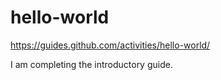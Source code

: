 # hello-world
https://guides.github.com/activities/hello-world/

I am completing the introductory guide.
